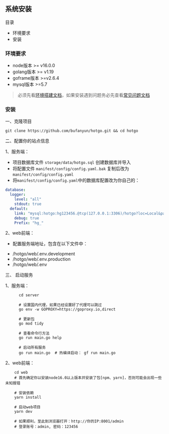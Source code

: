 ## 系统安装

目录

- 环境要求
- 安装

### 环境要求

- node版本 >= v16.0.0
- golang版本 >= v1.19
- goframe版本 >=v2.6.4
- mysql版本 >=5.7

> 必须先看[环境搭建文档](start-environment.md)，如果安装遇到问题务必先查看[常见问题文档](start-issue.md)

### 安装


一、克隆项目

```
git clone https://github.com/bufanyun/hotgo.git && cd hotgo
```

二、配置你的站点信息

1、服务端：
- 项目数据库文件 `storage/data/hotgo.sql` 创建数据库并导入
- 将配置文件 `manifest/config/config.yaml.bak` 复制后改为`manifest/config/config.yaml`
- 将`manifest/config/config.yaml`中的数据库配置改为你自己的：
```yaml
database:
  logger:
    level: "all"
    stdout: true
  default:
    link: "mysql:hotgo:hg123456.@tcp(127.0.0.1:3306)/hotgo?loc=Local&parseTime=true"
    debug: true
    Prefix: "hg_"
```

2、web前端：
- 配置服务端地址，包含在以下文件中：
* /hotgo/web/.env.development
* /hotgo/web/.env.production
* /hotgo/web/.env


三、 启动服务

1、服务端：
```shell script
      cd server
      
      # 设置国内代理，如果已经设置好了代理可以跳过
      go env -w GOPROXY=https://goproxy.io,direct
      
      # 更新包
      go mod tidy  
      
      # 查看命令行方法
      go run main.go help
      
      # 启动所有服务
      go run main.go  # 热编译启动： gf run main.go
```

2、web前端：
```shell script
    cd web
    # 首先确定你以安装node16.0以上版本并安装了包[npm、yarn]，否则可能会出现一些未知报错
    
    # 安装依赖
    yarn install 
    
    # 启动web项目
    yarn dev 
    
    # 如果顺利，至此到浏览器打开：http://你的IP:8001/admin
    # 登录账号：admin, 密码：123456
```





